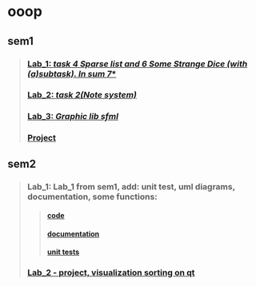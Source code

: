 # ooop
## sem1
>### [**Lab_1**: *task 4 Sparse list and 6 Some Strange Dice (with (a)subtask). In sum 7**](https://github.com/viktormuzyka/ooop/tree/main/src/sem1/Lab1)
>### [**Lab_2**: *task 2(Note system)*](https://github.com/viktormuzyka/ooop/tree/main/src/sem1/Lab2)
>### [**Lab_3**: *Graphic lib sfml*](https://github.com/viktormuzyka/ooop/tree/main/src/sem1/Lab3)
>### [**Project**](https://github.com/BubbleGuys/projectX/tree/main)
##  sem2
>### **Lab_1**: Lab_1 from sem1, add: unit test, uml diagrams, documentation, some functions:
>>#### [code](https://github.com/viktormuzyka/ooop/tree/main/src/sem2/lab_1)
>>#### [documentation](https://viktormuzyka.github.io/lab1_docs/)
>>#### [unit tests](https://github.com/viktormuzyka/ooop/tree/main/src/sem2/lab_1(tests))
>### [**Lab_2 - project, visualization sorting on qt**](https://github.com/VisualizationSorting/SortingVisualization)


